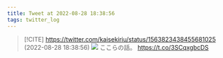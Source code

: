 ```yaml
---
title: Tweet at 2022-08-28 18:38:56
tags: twitter_log
---
```


> [!CITE] https://twitter.com/kaisekiriu/status/1563823438455681025 (2022-08-28 18:38:56)
> ![](https://twitter.com/kaisekiriu/status/1563823438455681025)
> ここらの話。
> https://t.co/3SCqxgbcDS
